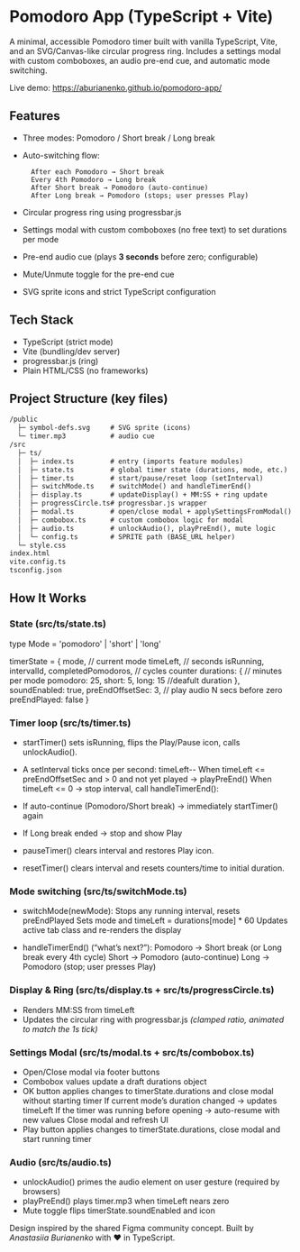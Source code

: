# Pomodoro App (TypeScript + Vite)

A minimal, accessible Pomodoro timer built with vanilla TypeScript, Vite, and an SVG/Canvas-like circular progress ring. Includes a settings modal with custom comboboxes, an audio pre-end cue, and automatic mode switching.

Live demo: <https://aburianenko.github.io/pomodoro-app/>

## Features

- Three modes: Pomodoro / Short break / Long break
- Auto-switching flow:

        After each Pomodoro → Short break
        Every 4th Pomodoro → Long break
        After Short break → Pomodoro (auto-continue)
        After Long break → Pomodoro (stops; user presses Play)

- Circular progress ring using progressbar.js
- Settings modal with custom comboboxes (no free text) to set durations per mode
- Pre-end audio cue (plays **3 seconds** before zero; configurable)
- Mute/Unmute toggle for the pre-end cue
- SVG sprite icons and strict TypeScript configuration

## Tech Stack

- TypeScript (strict mode)
- Vite (bundling/dev server)
- progressbar.js (ring)
- Plain HTML/CSS (no frameworks)

## Project Structure (key files)

```txt pomodoro-app
/public
  ├─ symbol-defs.svg     # SVG sprite (icons)
  └─ timer.mp3           # audio cue
/src
  ├─ ts/
  │  ├─ index.ts         # entry (imports feature modules)
  │  ├─ state.ts         # global timer state (durations, mode, etc.)
  │  ├─ timer.ts         # start/pause/reset loop (setInterval)
  │  ├─ switchMode.ts    # switchMode() and handleTimerEnd()
  │  ├─ display.ts       # updateDisplay() + MM:SS + ring update
  │  ├─ progressCircle.ts# progressbar.js wrapper
  │  ├─ modal.ts         # open/close modal + applySettingsFromModal()
  │  ├─ combobox.ts      # custom combobox logic for modal
  │  ├─ audio.ts         # unlockAudio(), playPreEnd(), mute logic
  │  └─ config.ts        # SPRITE path (BASE_URL helper)
  └─ style.css
index.html
vite.config.ts
tsconfig.json
```

## How It Works

### State (src/ts/state.ts)

type Mode = 'pomodoro' | 'short' | 'long'

timerState = {
mode, // current mode
timeLeft, // seconds
isRunning, intervalId,
completedPomodoros, // cycles counter
durations: { // minutes per mode
pomodoro: 25, short: 5, long: 15 //deafult duration
},
soundEnabled: true,
preEndOffsetSec: 3, // play audio N secs before zero
preEndPlayed: false
}

### Timer loop (src/ts/timer.ts)

- startTimer() sets isRunning, flips the Play/Pause icon, calls unlockAudio().
- A setInterval ticks once per second:
  timeLeft--
  When timeLeft <= preEndOffsetSec and > 0 and not yet played → playPreEnd()
  When timeLeft <= 0 → stop interval, call handleTimerEnd():

- If auto-continue (Pomodoro/Short break) → immediately startTimer() again
- If Long break ended → stop and show Play
- pauseTimer() clears interval and restores Play icon.
- resetTimer() clears interval and resets counters/time to initial duration.

### Mode switching (src/ts/switchMode.ts)

- switchMode(newMode):
  Stops any running interval, resets preEndPlayed
  Sets mode and timeLeft = durations[mode] \* 60
  Updates active tab class and re-renders the display

- handleTimerEnd() (“what’s next?”):
  Pomodoro → Short break (or Long break every 4th cycle)
  Short → Pomodoro (auto-continue)
  Long → Pomodoro (stop; user presses Play)

### Display & Ring (src/ts/display.ts + src/ts/progressCircle.ts)

- Renders MM:SS from timeLeft
- Updates the circular ring with progressbar.js _(clamped ratio, animated to match the 1s tick)_

### Settings Modal (src/ts/modal.ts + src/ts/combobox.ts)

- Open/Close modal via footer buttons
- Combobox values update a draft durations object
- OK button applies changes to timerState.durations and close modal without starting timer
  If current mode’s duration changed → updates timeLeft
  If the timer was running before opening → auto-resume with new values
  Close modal and refresh UI
- Play button applies changes to timerState.durations, close modal and start running timer

### Audio (src/ts/audio.ts)

- unlockAudio() primes the audio element on user gesture (required by browsers)
- playPreEnd() plays timer.mp3 when timeLeft nears zero
- Mute toggle flips timerState.soundEnabled and icon

Design inspired by the shared Figma community concept.
Built by _Anastasiia Burianenko_ with ❤️ in TypeScript.
